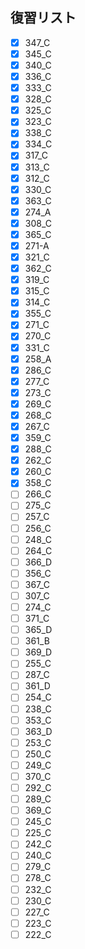 ## 復習リスト

- [x] 347_C
- [x] 345_C
- [x] 340_C
- [x] 336_C
- [x] 333_C
- [x] 328_C
- [x] 325_C
- [x] 323_C
- [x] 338_C
- [x] 334_C
- [x] 317_C
- [x] 313_C
- [x] 312_C
- [x] 330_C
- [x] 363_C
- [x] 274_A
- [x] 308_C
- [x] 365_C
- [x] 271-A
- [x] 321_C
- [x] 362_C
- [x] 319_C
- [x] 315_C
- [x] 314_C
- [x] 355_C
- [x] 271_C
- [x] 270_C
- [x] 331_C
- [x] 258_A
- [x] 286_C
- [x] 277_C
- [x] 273_C
- [x] 269_C
- [x] 268_C
- [x] 267_C
- [x] 359_C
- [x] 288_C
- [x] 262_C
- [x] 260_C
- [x] 358_C
- [ ] 266_C
- [ ] 275_C
- [ ] 257_C
- [ ] 256_C
- [ ] 248_C
- [ ] 264_C
- [ ] 366_D
- [ ] 356_C
- [ ] 367_C
- [ ] 307_C
- [ ] 274_C
- [ ] 371_C
- [ ] 365_D
- [ ] 361_B
- [ ] 369_D
- [ ] 255_C
- [ ] 287_C
- [ ] 361_D
- [ ] 254_C
- [ ] 238_C
- [ ] 353_C
- [ ] 363_D
- [ ] 253_C
- [ ] 250_C
- [ ] 249_C
- [ ] 370_C
- [ ] 292_C
- [ ] 289_C
- [ ] 369_C
- [ ] 245_C
- [ ] 225_C
- [ ] 242_C
- [ ] 240_C
- [ ] 279_C
- [ ] 278_C
- [ ] 232_C
- [ ] 230_C
- [ ] 227_C
- [ ] 223_C
- [ ] 222_C
